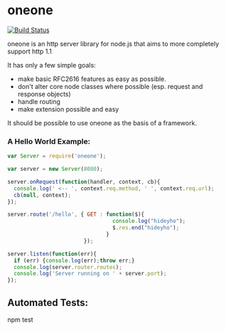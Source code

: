 # oneone
[![Build
Status](https://secure.travis-ci.org/cainus/oneone.png?branch=master)](http://travis-ci.org/cainus/oneone)

oneone is an http server library for node.js that aims to more completely support http 1.1  

It has only a few simple goals:
* make basic RFC2616 features as easy as possible.
* don't alter core node classes where possible (esp. request and response
  objects)
* handle routing
* make extension possible and easy

It should be possible to use oneone as the basis of a framework. 

### A Hello World Example:
```javascript
var Server = require('oneone');

var server = new Server(8080);

server.onRequest(function(handler, context, cb){
  console.log(' <-- ', context.req.method, ' ', context.req.url);
  cb(null, context);
});

server.route('/hello', { GET : function($){ 
                                 console.log("hideyho");
                                 $.res.end("hideyho"); 
                               }
                        });

server.listen(function(err){
  if (err) {console.log(err);throw err;}
  console.log(server.router.routes);
  console.log('Server running on ' + server.port);
});
```

## Automated Tests:
npm test
